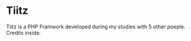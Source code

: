 Tiitz
=====

Tiitz is a PHP Framwork developed during my studies with 5 other poeple. Credits inside.